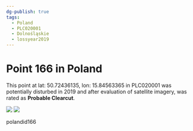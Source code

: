 ```yaml
---
dg-publish: true
tags:
  - Poland
  - PLC020001
  - Dolnośląskie
  - lossyear2019
---
```


# Point 166 in Poland

This point at lat: 50.72436135, lon: 15.84563365 in PLC020001 was potentially disturbed in 2019 and after evaluation of satellite imagery, was rated as **Probable Clearcut**.

<div class='juxtapose' data-showcredits='false'>
<img src='https://baserow-backend-production20240528124524339000000001.s3.amazonaws.com/user_files/zHgUIHCGm1zn8F88FEUs0plVoRjTKJb8_770cf9487d37ba6383c7bca08a6d75155e00ac8ca5da8c16103a80e749d321ce.png' data-label='December 2008' />
<img src='https://baserow-backend-production20240528124524339000000001.s3.amazonaws.com/user_files/Rvjm0zPXSABEG7q0zuHpluu0U0CDkaK8_f781fac35d0295e3d6590e447bfea4dfd7e9fb94db6ca3e5865c125446a3e085.png' data-label='October 2021' />
</div>

polandid166